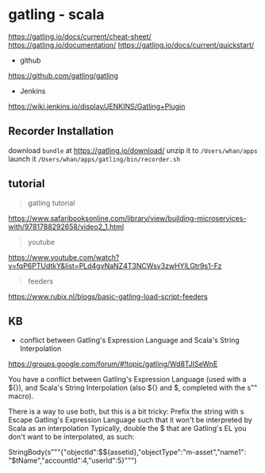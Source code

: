 # gatling - scala

https://gatling.io/docs/current/cheat-sheet/
https://gatling.io/documentation/
https://gatling.io/docs/current/quickstart/

- github

https://github.com/gatling/gatling

- Jenkins

https://wiki.jenkins.io/display/JENKINS/Gatling+Plugin

## Recorder Installation

download `bundle` at https://gatling.io/download/
unzip it to `/Users/whan/apps`
launch it `/Users/whan/apps/gatling/bin/recorder.sh`

## tutorial

> gatling tutorial

https://www.safaribooksonline.com/library/view/building-microservices-with/9781788292658/video2_1.html

> youtube

https://www.youtube.com/watch?v=fqP6PTUdtkY&list=PLd4gvNaNZ4T3NCWsv3zwHYlLGtr9s1-Fz

> feeders

https://www.rubix.nl/blogs/basic-gatling-load-script-feeders

## KB

- conflict between Gatling's Expression Language and Scala's String Interpolation

https://groups.google.com/forum/#!topic/gatling/Wd8TJISeWnE

You have a conflict between Gatling's Expression Language (used with a ${}), and Scala's String Interpolation (also ${} and $, completed with the s"" macro).

There is a way to use both, but this is a bit tricky:
Prefix the string with s
Escape Gatling's Expression Language such that it won't be interpreted by Scala as an interpolation
Typically, double the $ that are Gatling's EL you don't want to be interpolated, as such:

StringBody(s"""{"objectId":$${assetid},"objectType":"m-asset","name1": "$tName","accountId":4,"userId":5}""")
